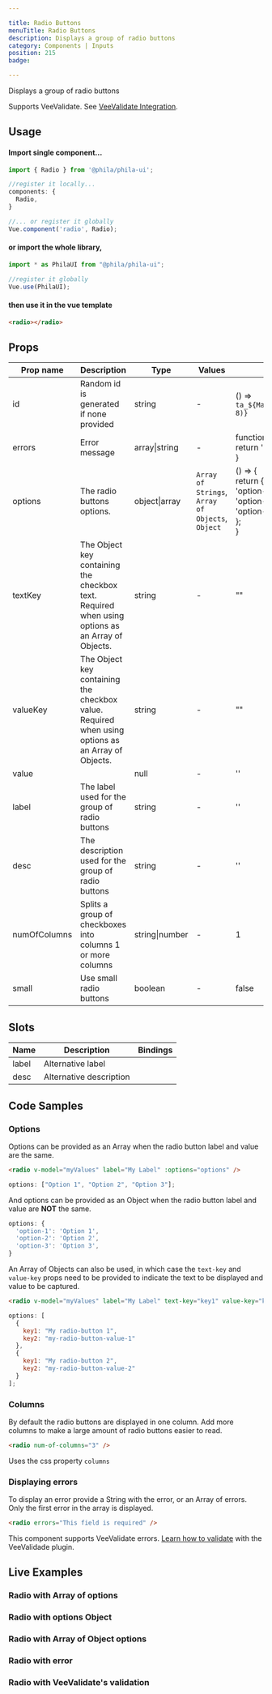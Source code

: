 ```yaml
---

title: Radio Buttons
menuTitle: Radio Buttons
description: Displays a group of radio buttons
category: Components | Inputs
position: 215
badge:

---
```


Displays a group of radio buttons

<alert>Supports VeeValidate. See [VeeValidate Integration](/vee-validate-integration).</alert>

## Usage

#### Import single component...

```js
import { Radio } from '@phila/phila-ui';

//register it locally...
components: {
  Radio,
}

//... or register it globally
Vue.component('radio', Radio);
```

#### or import the whole library,

```js
import * as PhilaUI from "@phila/phila-ui";

//register it globally
Vue.use(PhilaUI);
```

#### then use it in the vue template

```html
<radio></radio>
```

## Props

| Prop name    | Description                                                                                       | Type           | Values                                           | Default                                                                                                              |
| ------------ | ------------------------------------------------------------------------------------------------- | -------------- | ------------------------------------------------ | -------------------------------------------------------------------------------------------------------------------- |
| id           | Random id is generated if none provided                                                           | string         | -                                                | () => `ta_${Math.random().toString(12).substring(2, 8)}`                                                             |
| errors       | Error message                                                                                     | array\|string  | -                                                | function() {<br> return '';<br>}                                                                                     |
| options      | The radio buttons options.                                                                        | object\|array  | `Array of Strings`, `Array of Objects`, `Object` | () => {<br> return {<br> 'option-1': 'Option 1',<br> 'option-2': 'Option 2',<br> 'option-3': 'Option 3',<br> };<br>} |
| textKey      | The Object key containing the checkbox text. Required when using options as an Array of Objects.  | string         | -                                                | ""                                                                                                                   |
| valueKey     | The Object key containing the checkbox value. Required when using options as an Array of Objects. | string         | -                                                | ""                                                                                                                   |
| value        |                                                                                                   | null           | -                                                | ''                                                                                                                   |
| label        | The label used for the group of radio buttons                                                     | string         | -                                                | ''                                                                                                                   |
| desc         | The description used for the group of radio buttons                                               | string         | -                                                | ''                                                                                                                   |
| numOfColumns | Splits a group of checkboxes into columns 1 or more columns                                       | string\|number | -                                                | 1                                                                                                                    |
| small        | Use small radio buttons                                                                           | boolean        | -                                                | false                                                                                                                |

## Slots

| Name  | Description             | Bindings |
| ----- | ----------------------- | -------- |
| label | Alternative label       |          |
| desc  | Alternative description |          |

## Code Samples

### Options

Options can be provided as an Array when the radio button label and value are the same.

```html
<radio v-model="myValues" label="My Label" :options="options" />
```

```js
options: ["Option 1", "Option 2", "Option 3"];
```

And options can be provided as an Object when the radio button label and value are **NOT** the same.

```js
options: {
  'option-1': 'Option 1',
  'option-2': 'Option 2',
  'option-3': 'Option 3',
}
```

An Array of Objects can also be used, in which case the `text-key` and `value-key` props need to be provided to indicate the text to be displayed and value to be captured.

```html
<radio v-model="myValues" label="My Label" text-key="key1" value-key="key2" />
```

```js
options: [
  {
    key1: "My radio-button 1",
    key2: "my-radio-button-value-1"
  },
  {
    key1: "My radio-button 2",
    key2: "my-radio-button-value-2"
  }
];
```

### Columns

By default the radio buttons are displayed in one column. Add more columns to make a large amount of radio buttons easier to read.

```html
<radio num-of-columns="3" />
```

<alert>Uses the css property `columns`</alert>

### Displaying errors

To display an error provide a String with the error, or an Array of errors. Only the first error in the array is displayed.

```html
<radio errors="This field is required" />
```

<alert>This component supports VeeValidate errors. [Learn how to validate](/vee-validate-integration) with the VeeValidade plugin.<a></alert>

## Live Examples

### Radio with Array of options

<example name="Radio1" height="300"></example>

### Radio with options Object

<example name="Radio2" height="300"></example>

### Radio with Array of Object options

<example name="Radio3" height="300"></example>

### Radio with error

<example name="Radio4" height="350"></example>

### Radio with VeeValidate's validation

<example name="Radio5" height="470"></example>
